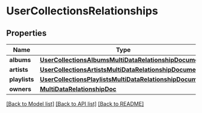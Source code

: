 # UserCollectionsRelationships

## Properties
Name | Type | Description | Notes
------------ | ------------- | ------------- | -------------
**albums** | [**UserCollectionsAlbumsMultiDataRelationshipDocument**](UserCollectionsAlbumsMultiDataRelationshipDocument.md) |  | 
**artists** | [**UserCollectionsArtistsMultiDataRelationshipDocument**](UserCollectionsArtistsMultiDataRelationshipDocument.md) |  | 
**playlists** | [**UserCollectionsPlaylistsMultiDataRelationshipDocument**](UserCollectionsPlaylistsMultiDataRelationshipDocument.md) |  | 
**owners** | [**MultiDataRelationshipDoc**](MultiDataRelationshipDoc.md) |  | 

[[Back to Model list]](../README.md#documentation-for-models) [[Back to API list]](../README.md#documentation-for-api-endpoints) [[Back to README]](../README.md)


